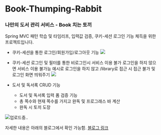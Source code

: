 # Book-Thumping-Rabbit
### 나만의 도서 관리 서비스 - Book 치는 토끼
Spring MVC 패턴 학습 및 타임리프, 입력값 검증, 쿠키-세션 로그인 기능 체득을 위한 프로젝트입니다.

- 쿠키-세션을 통한 로그인/회원가입/로그아웃 기능
![](https://velog.velcdn.com/images/security-won/post/5ad87664-a8de-4b1e-910f-dad78aa78439/image.gif)

- 쿠키-세션 로그인 및 필터를 통한 비로그인시 서비스 이용 불가 
로그인을 하지 않으면 서비스 이용 불가능
예시로 로그인을 하지 않고 /library로 접근 시 접근 불가 및 로그인 화면 띄워주기
![](https://velog.velcdn.com/images/security-won/post/ee79a152-1a60-4335-8747-558cf0ffd258/image.gif)

- 도서 및 독서록 CRUD 기능
   - 도서 및 독서록 입력 폼 검증 기능
   - 총 쪽수와 현재 쪽수를 가지고 완독 및 프로그래스 바 계산
   - 완독 시 토끼 도장

![업로드중..](blob:https://velog.io/c8bba261-ff7b-439c-9c79-b68af1b1bd7d)

자세한 내용은 아래의 블로그에서 확인 가능함.
[블로그 링크](https://velog.io/@security-won/%EC%82%AC%EC%9D%B4%EB%93%9C-%ED%94%84%EB%A1%9C%EC%A0%9D%ED%8A%B8-%EB%82%98%EB%A7%8C%EC%9D%98-%EB%8F%84%EC%84%9C-%EA%B4%80%EB%A6%AC-%EC%84%9C%EB%B9%84%EC%8A%A4)
